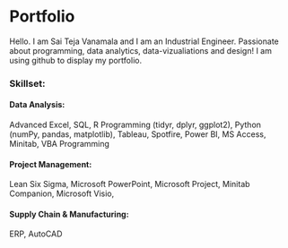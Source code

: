 # Portfolio
Hello. I am Sai Teja Vanamala and I am an Industrial Engineer. Passionate about programming, data analytics, data-vizualiations and design!
I am using github to display my portfolio. 

### Skillset:

#### Data Analysis: 
Advanced Excel, SQL, R Programming (tidyr, dplyr, ggplot2), Python (numPy, pandas, matplotlib), Tableau, Spotfire, Power BI, 
MS Access, Minitab, VBA Programming

#### Project Management:
Lean Six Sigma, Microsoft PowerPoint, Microsoft Project,  Minitab Companion, Microsoft Visio, 

#### Supply Chain & Manufacturing:
ERP, AutoCAD


